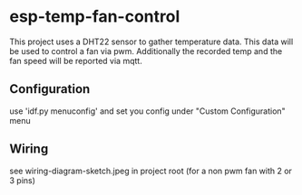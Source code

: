 # esp-temp-fan-control

This project uses a DHT22 sensor to gather temperature data.
This data will be used to control a fan via pwm.
Additionally the recorded temp and the fan speed will be reported via mqtt.

## Configuration

use 'idf.py menuconfig' and set you config under "Custom Configuration" menu

## Wiring

see wiring-diagram-sketch.jpeg in project root (for a non pwm fan with 2 or 3 pins)
